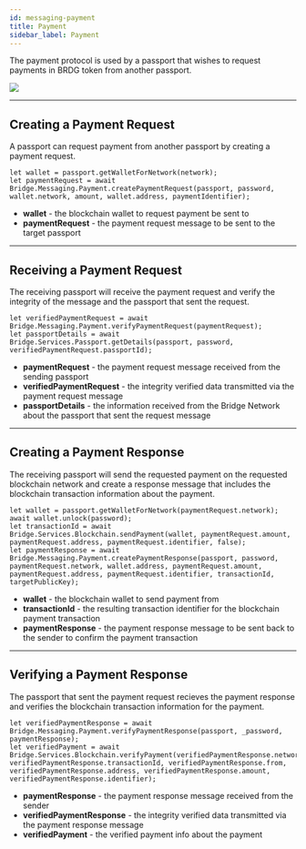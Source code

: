 ```yaml
---
id: messaging-payment
title: Payment
sidebar_label: Payment
---
```


The payment protocol is used by a passport that wishes to request payments in BRDG token from another passport.

<img class='centered' src='/img/message-payment.jpg'></img>

---

## Creating a Payment Request
A passport can request payment from another passport by creating a payment request.
```
let wallet = passport.getWalletForNetwork(network);
let paymentRequest = await Bridge.Messaging.Payment.createPaymentRequest(passport, password, wallet.network, amount, wallet.address, paymentIdentifier);
```
- **wallet** - the blockchain wallet to request payment be sent to
- **paymentRequest** -  the payment request message to be sent to the target passport

---

## Receiving a Payment Request
The receiving passport will receive the payment request and verify the integrity of the message and the passport that sent the request.
```
let verifiedPaymentRequest = await Bridge.Messaging.Payment.verifyPaymentRequest(paymentRequest);
let passportDetails = await Bridge.Services.Passport.getDetails(passport, password, verifiedPaymentRequest.passportId);
```
- **paymentRequest** - the payment request message received from the sending passport
- **verifiedPaymentRequest** - the integrity verified data transmitted via the payment request message
- **passportDetails** - the information received from the Bridge Network about the passport that sent the request message

---

## Creating a Payment Response
The receiving passport will send the requested payment on the requested blockchain network and create a response message that includes the blockchain transaction information about the payment.
```
let wallet = passport.getWalletForNetwork(paymentRequest.network);
await wallet.unlock(password);
let transactionId = await Bridge.Services.Blockchain.sendPayment(wallet, paymentRequest.amount, paymentRequest.address, paymentRequest.identifier, false);
let paymentResponse = await Bridge.Messaging.Payment.createPaymentResponse(passport, password, paymentRequest.network, wallet.address, paymentRequest.amount, paymentRequest.address, paymentRequest.identifier, transactionId, targetPublicKey);
```
- **wallet** - the blockchain wallet to send payment from
- **transactionId** - the resulting transaction identifier for the blockchain payment transaction
- **paymentResponse** - the payment response message to be sent back to the sender to confirm the payment transaction

---

## Verifying a Payment Response
The passport that sent the payment request recieves the payment response and verifies the blockchain transaction information for the payment.
```
let verifiedPaymentResponse = await Bridge.Messaging.Payment.verifyPaymentResponse(passport, _password, paymentResponse);
let verifiedPayment = await Bridge.Services.Blockchain.verifyPayment(verifiedPaymentResponse.network, verifiedPaymentResponse.transactionId, verifiedPaymentResponse.from, verifiedPaymentResponse.address, verifiedPaymentResponse.amount, verifiedPaymentResponse.identifier);
```
- **paymentResponse** - the payment response message received from the sender
- **verifiedPaymentResponse** - the integrity verified data transmitted via the payment response message
- **verifiedPayment** - the verified payment info about the payment
